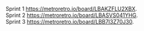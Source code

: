 Sprint 1 https://metroretro.io/board/LBAKZFLU2XBX.  
Sprint 2 https://metroretro.io/board/LBASVS041YHG.  
Sprint 3 https://metroretro.io/board/LBB7I3Z70J30.
